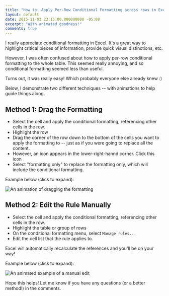 ```yaml
---
title: "How to: Apply Per-Row Conditional Formatting across rows in Excel 2013"
layout: default
date: 2015-11-03 23:15:00.000000000 -05:00
excerpt: "With animated goodness!"
comments: true
---
```

I really appreciate conditional formatting in Excel. It's a great way to highlight critical pieces of information, provide quick visual distinctions, etc. 

However, I was often confused about how to apply per-row conditional formatting to the whole table. This seemed really annoying, and so conditional formatting seemed less than useful.

Turns out, it was really easy! Which probably everyone else already knew :) 

Below, I demonstrate two different techniques -- with animations to help guide things along. 

## Method 1: Drag the Formatting 

* Select the cell and apply the conditional formatting, referencing other cells in the row.
* Highlight the row
* Drag the corner of the row down to the bottom of the cells you want to apply the formatting to -- just as if you were going to replace all the content.
* However, an icon appears in the lower-right-hannd corner. Click this icon
* Select "formatting only" to replace the formatting only, which will include the conditional formatting.

Example below (click to expand): 

![An animation of dragging the formatting]({{site.post-images}}/Excel_ApplyConditionalFormattingAcrossRows_Method1_DragFormatting.gif)

## Method 2: Edit the Rule Manually

* Select the cell and apply the conditional formatting, referencing other cells in the row.
* Highlight the table or group of rows
* On the conditional formatting menu, select `Manage rules...`
* Edit the cell list that the rule applies to. 

Excel will automatically recalculate the references and you'll be on your way!

Example below (click to expand): 

![An animated example of a manual edit]({{site.post-images}}/Excel_ApplyConditionalFormattingAcrossRows_Method2_ManuallyEdit.gif)

Hope this helps! Let me know if you have any questions (or a better method!) in the comments.